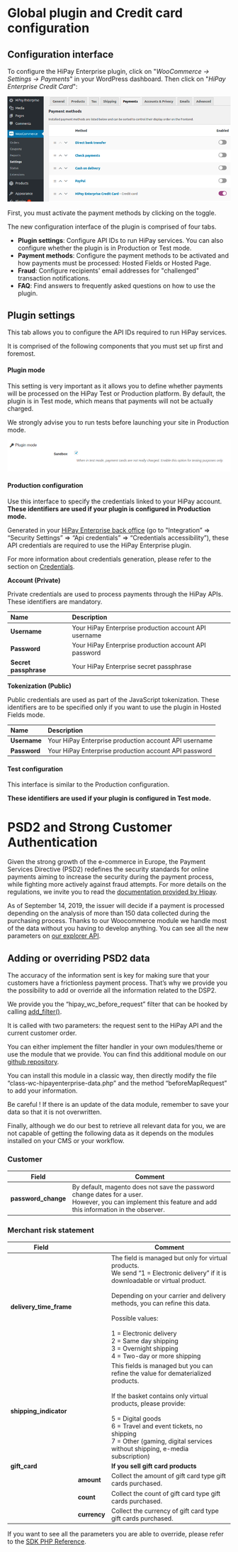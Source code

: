 # Global plugin and Credit card configuration

## Configuration interface

To configure the HiPay Enterprise plugin, click on "_WooCommerce -> Settings -> Payments_" in your WordPress dashboard. Then click on "_HiPay Enterprise Credit Card_":

![legend](images/plugin-configuration.png)


First, you must activate the payment methods by clicking on the toggle.

The new configuration interface of the plugin is comprised of four tabs.

- **Plugin settings**: Configure API IDs to run HiPay services. You can also configure whether the plugin is in Production or Test mode. 
- **Payment methods**: Configure the payment methods to be activated and how payments must be processed: Hosted Fields or Hosted Page.
- **Fraud**: Configure recipients' email addresses for "challenged" transaction notifications.
- **FAQ**: Find answers to frequently asked questions on how to use the plugin.

## Plugin settings

This tab allows you to configure the API IDs required to run HiPay services.

It is comprised of the following components that you must set up first and foremost.

#### Plugin mode

This setting is very important as it allows you to define whether payments will be processed on the HiPay Test or Production platform.
By default, the plugin is in Test mode, which means that payments will not be actually charged.

We strongly advise you to run tests before launching your site in Production mode.

![legend](images/plugin-mode.png)

#### Production configuration

Use this interface to specify the credentials linked to your HiPay account.
**These identifiers are used if your plugin is configured in Production mode.**

Generated in your [HiPay Enterprise back office](https://merchant.hipay-tpp.com) (go to "Integration” => “Security Settings” => “Api credentials” => “Credentials accessibility”), these API credentials are required to use the HiPay Enterprise plugin.

For more information about credentials generation, please refer to the section on [Credentials](#prerequisites-and-recommendations-credentials).

**Account (Private)**

Private credentials are used to process payments through the HiPay APIs. These identifiers are mandatory.


| Name               | Description |
|:------------|:------------|
| **Username**                      | Your HiPay Enterprise production account API username      |
| **Password**                      | Your HiPay Enterprise production account API password     |
| **Secret passphrase**               | Your HiPay Enterprise secret passphrase   |


**Tokenization (Public)**

Public credentials are used as part of the JavaScript tokenization. These identifiers are to be specified only if you want to use the plugin in Hosted Fields mode.


| Name               | Description |
|:------------|:------------|
| **Username**                      | Your HiPay Enterprise production account API username      |
| **Password**                      | Your HiPay Enterprise production account API password    |

#### Test configuration

This interface is similar to the Production configuration.

**These identifiers are used if your plugin is configured in Test mode.**

# PSD2 and Strong Customer Authentication

Given the strong growth of the e-commerce in Europe, the Payment Services Directive (PSD2) redefines the security standards for online payments aiming to increase the security during the payment process, while fighting more actively against fraud attempts. For more details on the regulations, we invite you to read the [documentation provided by Hipay](https://developer.hipay.com/psd2-and-strong-customer-authentication-3-d-secure-2-compliance-and-guidance/).

As of September 14, 2019, the issuer will decide if a payment is processed depending on the analysis of more than 150 data collected during the purchasing process. Thanks to our Woocommerce module we handle most of the data without you having to develop anything. You can see all the new parameters on [our explorer API](https://developer.hipay.com/doc-api/enterprise/gateway/).

## Adding or overriding PSD2 data

The accuracy of the information sent is key for making sure that your customers have a frictionless payment process. That’s why we provide you the possibility to add or override all the information related to the DSP2.

We provide you the “hipay_wc_before_request” filter that can be hooked by calling [add_filter()](https://developer.wordpress.org/reference/functions/add_filter/).

It is called with two parameters: the request sent to the HiPay API and the current customer order.
 
You can either implement the filter handler in your own modules/theme or use the module that we provide. You can find this additional module on our [github repository](https://github.com/hipay/hipay-enterprise-sdk-woocommerce-data). 
 
You can install this module in a classic way, then directly modify the file “class-wc-hipayenterprise-data.php” and the method “beforeMapRequest” to add your information.
 
Be careful ! If there is an update of the data module, remember to save your data so that it is not overwritten.

Finally, although we do our best to retrieve all relevant data for you, we are not capable of getting the following data as it depends on the modules installed on your CMS or your workflow. 

### Customer

| Field | Comment |
| --- | --- |
| **password_change** | By default, magento does not save the password change dates for a user.<br/>However, you can implement this feature and add this information in the observer. |

### Merchant risk statement

| Field |  | Comment |
| --- | --- | --- |
| **delivery_time_frame** |  | The field is managed but only for virtual products. <br/>We send “1 = Electronic delivery” if it is downloadable or  virtual product.<br/><br/>Depending on your carrier and delivery methods, you can refine this data. <br/><br/>Possible values: <br/><br/>1 = Electronic delivery<br/>2 = Same day shipping<br/>3 = Overnight shipping<br/>4 = Two-day or more shipping |
| **shipping_indicator** |  | This fields is managed but you can refine the value for dematerialized products.<br/><br/>If the basket contains only virtual products, please provide:<br/><br/>5 = Digital goods<br/>6 = Travel and event tickets, no shipping<br/>7 = Other (gaming, digital services without shipping, e-media subscription) |
| **gift_card** |  | **If you sell gift card products** |
|  | **amount** | Collect the amount of gift card type gift cards purchased. |
|  | **count** | Collect the count of gift card type gift cards purchased. |
|  | **currency** | Collect the currency of gift card type gift cards purchased. |

If you want to see all the parameters you are able to override, please refer to the [SDK PHP Reference](https://developer.hipay.com/doc/hipay-enterprise-sdk-php/#psd2-and-strong-customer-authentication).
